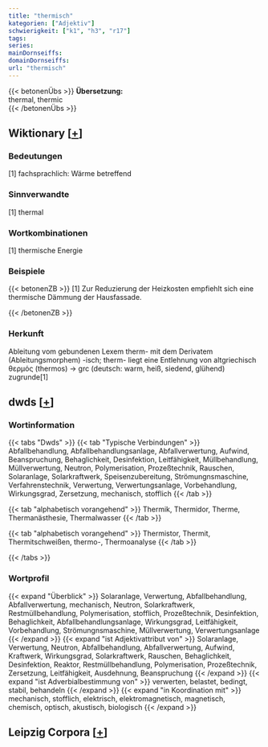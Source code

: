 ```yaml
---
title: "thermisch"
kategorien: ["Adjektiv"]
schwierigkeit: ["k1", "h3", "r17"]
tags:
series:
mainDornseiffs:
domainDornseiffs:
url: "thermisch"
---
```


{{< betonenÜbs >}}
**Übersetzung:**  
thermal, thermic  
{{< /betonenÜbs >}}

## Wiktionary [[+](https://de.wiktionary.org/wiki/thermisch)]

### Bedeutungen
[1] fachsprachlich: Wärme betreffend  

### Sinnverwandte
[1] thermal  

### Wortkombinationen
[1] thermische Energie  

### Beispiele
{{< betonenZB >}}
[1] Zur Reduzierung der Heizkosten empfiehlt sich eine thermische Dämmung der Hausfassade.  

{{< /betonenZB >}}
### Herkunft
Ableitung vom gebundenen Lexem therm- mit dem Derivatem (Ableitungsmorphem) -isch; therm- liegt eine Entlehnung von altgriechisch θερμός (thermos) → grc (deutsch: warm, heiß, siedend, glühend) zugrunde[1]  



## dwds [[+](https://www.dwds.de/wb/thermisch)]

### Wortinformation
{{< tabs "Dwds" >}}
{{< tab "Typische Verbindungen" >}}
Abfallbehandlung, Abfallbehandlungsanlage, Abfallverwertung, Aufwind, Beanspruchung, Behaglichkeit, Desinfektion, Leitfähigkeit, Müllbehandlung, Müllverwertung, Neutron, Polymerisation, Prozeßtechnik, Rauschen, Solaranlage, Solarkraftwerk, Speisenzubereitung, Strömungnsmaschine, Verfahrenstechnik, Verwertung, Verwertungsanlage, Vorbehandlung, Wirkungsgrad, Zersetzung, mechanisch, stofflich
{{< /tab >}}

{{< tab "alphabetisch vorangehend" >}}
Thermik, Thermidor, Therme, Thermanästhesie, Thermalwasser
{{< /tab >}}

{{< tab "alphabetisch vorangehend" >}}
Thermistor, Thermit, Thermitschweißen, thermo-, Thermoanalyse
{{< /tab >}}

{{< /tabs >}}

### Wortprofil
{{< expand "Überblick" >}} Solaranlage, Verwertung, Abfallbehandlung, Abfallverwertung, mechanisch, Neutron, Solarkraftwerk, Restmüllbehandlung, Polymerisation, stofflich, Prozeßtechnik, Desinfektion, Behaglichkeit, Abfallbehandlungsanlage, Wirkungsgrad, Leitfähigkeit, Vorbehandlung, Strömungnsmaschine, Müllverwertung, Verwertungsanlage {{< /expand >}}
{{< expand "ist Adjektivattribut von" >}} Solaranlage, Verwertung, Neutron, Abfallbehandlung, Abfallverwertung, Aufwind, Kraftwerk, Wirkungsgrad, Solarkraftwerk, Rauschen, Behaglichkeit, Desinfektion, Reaktor, Restmüllbehandlung, Polymerisation, Prozeßtechnik, Zersetzung, Leitfähigkeit, Ausdehnung, Beanspruchung {{< /expand >}}
{{< expand "ist Adverbialbestimmung von" >}} verwerten, belastet, bedingt, stabil, behandeln {{< /expand >}}
{{< expand "in Koordination mit" >}} mechanisch, stofflich, elektrisch, elektromagnetisch, magnetisch, chemisch, optisch, akustisch, biologisch {{< /expand >}}

## Leipzig Corpora [[+](https://corpora.uni-leipzig.de/en/res?word=thermisch&corpusId=deu_newscrawl-public_2018)]

